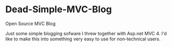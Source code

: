 Dead-Simple-MVC-Blog
====================

Open Source MVC Blog

Just some simple blogging sofware I threw together with Asp.net MVC 4. I'd like to make this into something very easy
to use for non-technical users. 
